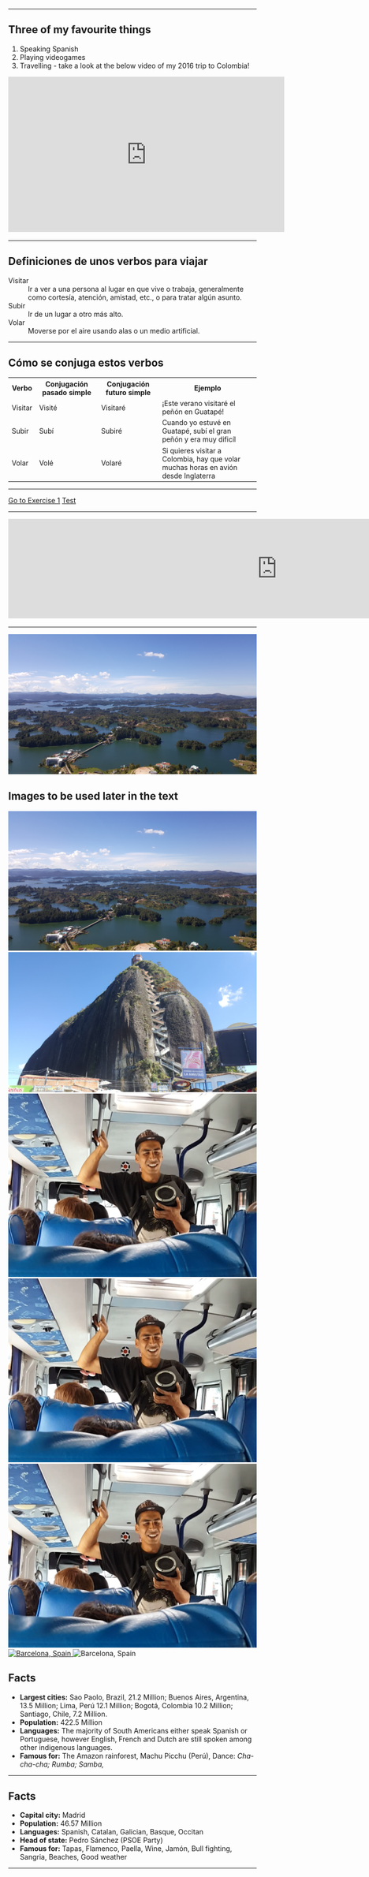 <!--Code to write OL + Video Inclusion-->

<hr>
<h2>Three of my favourite things</h2>
<p>
<ol><li>Speaking Spanish</li><li>Playing videogames</li><li>Travelling - take a look at the below video of my 2016 trip to Colombia!</li>
</ol>
</p>
<iframe width="560" height="315" src="https://www.youtube.com/embed/rks_VRZfLFg" frameborder="0" allow="autoplay; encrypted-media" allowfullscreen></iframe>
<hr>


<h2>Definiciones de unos verbos para viajar</h2>
<dl>
<dt>Visitar</dt>
<dd>Ir a ver a una persona al lugar en que vive o trabaja, generalmente como cortesía, atención, amistad, etc., o para tratar algún asunto.</dd>
<dt>Subir</dt>
<dd>Ir de un lugar a otro más alto.</dd>
<dt>Volar</dt>
<dd>Moverse por el aire usando alas o un medio artificial.</dd>
</dl>
<hr>
<h2>Cómo se conjuga estos verbos</h2>
<table>
<tr>
<th>Verbo</th>
<th>Conjugación pasado simple</th>
<th>Conjugación futuro simple</th>
<th>Ejemplo</th>
</tr>
<tr>
<td>Visitar</td>
<td>Visité</td>
<td>Visitaré</td>
<td>¡Este verano visitaré el peñón en Guatapé!</td>
</tr>
<tr>
<td>Subir</td>
<td>Subí</td>
<td>Subiré</td>
<td>Cuando yo estuvé en Guatapé, subí el gran peñón y era muy dificíl</td>
</tr>
<tr>
<td>Volar</td>
<td>Volé</td>
<td>Volaré</td>
<td>Si quieres visitar a Colombia, hay que volar muchas horas en avión desde Inglaterra</td>
</tr>
</table>
<hr>
<p>
  <a href="practice.html" class="btnflt-l">Go to Exercise 1</a>
  <a href="practice.html" class="btnflt-r">Test</a>
  </p>
  <div style="clear:both;"> </div>
  
<hr>
<iframe src="https://h5p.org/h5p/embed/356451" width="1090" height="202" frameborder="0" allowfullscreen="allowfullscreen"></iframe><script src="https://h5p.org/sites/all/modules/h5p/library/js/h5p-resizer.js" charset="UTF-8"></script>
<hr>

<img src="/images/20170701_212422.jpg" /> 
      

<h2>Images to be used later in the text</h2>
<img src="images/20170701_212422.jpg" />
<img src="images/20170701_220029.jpg" />
<img src="images/Guy rapping in bus.PNG" /> 
<img src="https://github.com/alexmitchell92/SML209/blob/master/images/Guy%20rapping%20in%20bus.PNG">
<img src="images/Guy%20rapping%20in%20bus.PNG">


<a href="http://hraf.yale.edu/teach-ehraf/native-peoples-of-south-america-a-comparative-ethnography/" title="View Image Soure">
<img src="http://hraf.yale.edu/wp-content/uploads/2017/07/te-1.8-thumb.jpg" alt="Barcelona, Spain">
</a>

<img src="https://dynaimage.cdn.cnn.com/cnn/q_auto,w_1903,c_fill,g_auto,h_1070,ar_16:9/http%3A%2F%2Fcdn.cnn.com%2Fcnnnext%2Fdam%2Fassets%2F170706113411-spain.jpg" alt="Barcelona, Spain">

<h2>Facts</h2>

<ul style="font-weight: bold;">
  <li>Largest cities:<span style="font-weight: normal;"> Sao Paolo, Brazil, 21.2 Million; Buenos Aires, Argentina, 13.5 Million; Lima, Perú 12.1 Million; Bogotá, Colombia 10.2 Million; Santiago, Chile, 7.2 Million.</span></li>
  <li>Population:<span style="font-weight: normal;"> 422.5 Million</span></li>
  <li>Languages:<span style="font-weight: normal;"> The majority of South Americans either speak Spanish or Portuguese, however English, French and Dutch are still spoken among other indigenous languages.</span></li>
  <li>Famous for:<span style="font-weight: normal;"> The Amazon rainforest, Machu Picchu (Perú), Dance: <i>Cha-cha-cha; Rumba; Samba,</i></span></li>
</ul>


<hr>

<h2>Facts</h2>

<p>
  <ul style="font-weight: bold;">
    <li>Capital city:<span style="font-weight: normal;"> Madrid</span></li>
    <li>Population:<span style="font-weight: normal;"> 46.57 Million</span></li>
    <li>Languages:<span style="font-weight: normal;"> Spanish, Catalan, Galician, Basque, Occitan</span></li>
    <li>Head of state:<span style="font-weight: normal;"> Pedro Sánchez (PSOE Party)</span></li>
    <li>Famous for:<span style="font-weight: normal;"> Tapas, Flamenco, Paella, Wine, Jamón, Bull fighting, Sangria, Beaches, Good weather</span></li>
</ul>
</p>

<hr>

<p>
  </p>
